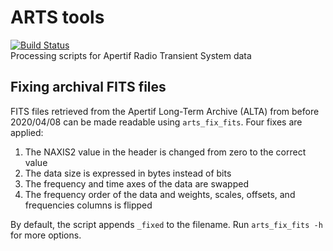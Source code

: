 # ARTS tools
[![Build Status](https://travis-ci.com/loostrum/arts_tools.svg?branch=master)](https://travis-ci.com/loostrum/arts_tools)  
Processing scripts for Apertif Radio Transient System data

## Fixing archival FITS files
FITS files retrieved from the Apertif Long-Term Archive (ALTA) from before 2020/04/08 can be made readable using `arts_fix_fits`. Four fixes are applied:
1. The NAXIS2 value in the header is changed from zero to the correct value
2. The data size is expressed in bytes instead of bits
2. The frequency and time axes of the data are swapped
3. The frequency order of the data and weights, scales, offsets, and frequencies columns is flipped

By default, the script appends `_fixed` to the filename. Run `arts_fix_fits -h` for more options.
